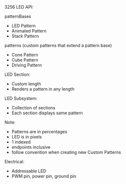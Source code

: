 3256 LED API:

patternBases
* LED Pattern
* Animated Pattern
* Stack Pattern

patterns (custom patterns that extend a pattern base)
* Cone Pattern
* Cube Pattern
* Driving Pattern

LED Section: 
* Custom length
* Renders a pattern in any length

LED Subsystem:
* Collection of sections
* Each section displays same pattern

Note:
* Patterns are in percentages
* LED is in pixels
* 1 indexed
* endpoints inclusive
* follow convention when creating new Custom Patterns

Electrical:
* Addressable LED 
* PWM pin, power pin, ground pin
